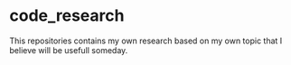 # code_research
This repositories contains my own research based on my own topic that I believe will be usefull someday.
